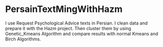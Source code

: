 # PersainTextMingWithHazm
 I use Request Psychological Advice texts in Persian. I clean data and prepare it with the Hazm project. Then cluster them by using Genetic_Kmeans Algorithm and compare results with normal Kmeans and  Birch Algorithms.
